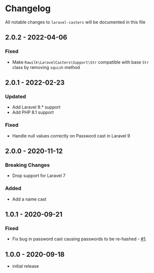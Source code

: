 # Changelog

All notable changes to `laravel-casters` will be documented in this file

## 2.0.2 - 2022-04-06
### Fixed
- Make `Rawilk\LaravelCasters\Support\Str` compatible with base `Str` class by removing `squish` method

## 2.0.1 - 2022-02-23
### Updated
- Add Laravel 9.* support
- Add PHP 8.1 support

### Fixed
- Handle null values correctly on Password cast in Laravel 9

## 2.0.0 - 2020-11-12
### Breaking Changes
- Drop support for Laravel 7

### Added
- Add a name cast

## 1.0.1 - 2020-09-21
### Fixed
- Fix bug in password cast causing passwords to be re-hashed - [#1](https://github.com/rawilk/laravel-casters/issues/1).

## 1.0.0 - 2020-09-18

- initial release
